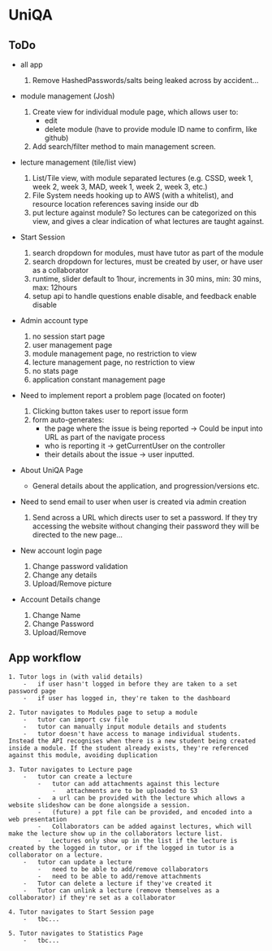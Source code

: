 # UniQA
## ToDo
- all app
    1. Remove HashedPasswords/salts being leaked across by accident...


- module management (Josh)
    1.	Create view for individual module page, which allows user to:
        -	edit
        -	delete module (have to provide module ID name to confirm, like github)
    2.	Add search/filter method to main management screen.


- lecture management (tile/list view)
  1. List/Tile view, with module separated lectures (e.g. CSSD, week 1, week 2, week 3, MAD, week 1, week 2, week 3, etc.)
  2. File System needs hooking up to AWS (with a whitelist), and resource location references saving inside our db
  3. put lecture against module? So lectures can be categorized on this view, and gives a clear indication of what lectures are taught against.


- Start Session
  1. search dropdown for modules, must have tutor as part of the module
  2. search dropdown for lectures, must be created by user, or have user as a collaborator
  3. runtime, slider default to 1hour, increments in 30 mins, min: 30 mins, max: 12hours
  4. setup api to handle questions enable disable, and feedback enable disable


- Admin account type
  1. no session start page
  2. user management page
  3. module management page, no restriction to view
  4. lecture management page, no restriction to view
  5. no stats page
  6. application constant management page


- Need to implement report a problem page (located on footer)
    1. Clicking button takes user to report issue form
    2. form auto-generates:
        - the page where the issue is being reported -> Could be input into URL as part of the navigate process
        - who is reporting it -> getCurrentUser on the controller
        - their details about the issue -> user inputted.


- About UniQA Page
    -   General details about the application, and progression/versions etc.


- Need to send email to user when user is created via admin creation
  1. Send across a URL which directs user to set a password. If they try accessing the website without changing their password they will be directed to the new page...


- New account login page
  1. Change password validation
  2. Change any details
  3. Upload/Remove picture


- Account Details change
  1. Change Name
  2. Change Password
  3. Upload/Remove


## App workflow
    1. Tutor logs in (with valid details)
        -   if user hasn't logged in before they are taken to a set password page
        -   if user has logged in, they're taken to the dashboard

    2. Tutor navigates to Modules page to setup a module
        -   tutor can import csv file
        -   tutor can manually input module details and students
        -   tutor doesn't have access to manage individual students. Instead the API recognises when there is a new student being created inside a module. If the student already exists, they're referenced against this module, avoiding duplication

    3. Tutor navigates to Lecture page
        -   tutor can create a lecture
            -   tutor can add attachments against this lecture
                -   attachments are to be uploaded to S3
            -   a url can be provided with the lecture which allows a website slideshow can be done alongside a session.
            -   (future) a ppt file can be provided, and encoded into a web presentation
            -   Collaborators can be added against lectures, which will make the lecture show up in the collaborators lecture list.
            -   Lectures only show up in the list if the lecture is created by the logged in tutor, or if the logged in tutor is a collaborator on a lecture.
        -   tutor can update a lecture
            -   need to be able to add/remove collaborators
            -   need to be able to add/remove attachments
        -   Tutor can delete a lecture if they've created it
        -   Tutor can unlink a lecture (remove themselves as a collaborator) if they're set as a collaborator

    4. Tutor navigates to Start Session page
        -   tbc...

    5. Tutor navigates to Statistics Page
        -   tbc...

